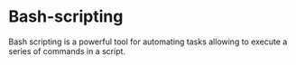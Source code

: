 # Bash-scripting
Bash scripting is a powerful tool for automating tasks allowing to execute a series of commands in a script.
